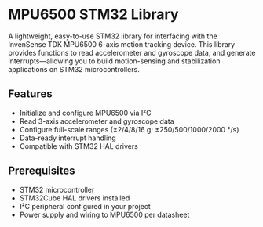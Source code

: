 # MPU6500 STM32 Library

A lightweight, easy-to-use STM32 library for interfacing with the InvenSense TDK MPU6500 6-axis motion tracking device. This library provides functions to read accelerometer and gyroscope data, and generate interrupts—allowing you to build motion-sensing and stabilization applications on STM32 microcontrollers.

## Features

- Initialize and configure MPU6500 via I²C  
- Read 3-axis accelerometer and gyroscope data   
- Configure full-scale ranges (±2/4/8/16 g; ±250/500/1000/2000 °/s)
- Data-ready interrupt handling  
- Compatible with STM32 HAL drivers  

## Prerequisites

- STM32 microcontroller  
- STM32Cube HAL drivers installed  
- I²C peripheral configured in your project  
- Power supply and wiring to MPU6500 per datasheet  
